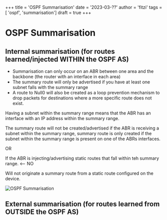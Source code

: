 +++
title = 'OSPF Summarisation'
date = '2023-03-??'
author = 'fitzi'
tags = [ 'ospf', 'summarisation']
draft = true
+++

# OSPF Summarisation

## Internal summarisation (for routes learned/injected WITHIN the OSPF AS)

- Summarisation can only occur on an ABR between one area and the backbone (the router with an interface in each area)
- The summary route will only be advertised if you have at least one subnet falls with the summary range
- A route to Null0 will also be created as a loop prevention mechanism to drop packets for destinations where a more 
specific route does not exist.

Having a subnet within the summary range means that the ABR has an interface with an IP address within the summary 
range.

The summary route will not be created/advertised if the ABR is receiving a subnet within the summary 
range, summary route is only created if the subnet within the summary range is present on one of the ABRs interfaces.

OR 

If the ABR is injecting/advertising static routes that fall within teh summary range.  <-- NO

Will not originate a summary route from a static route configured on the device.

![OSPF Summarisation](ospf_summarisation.jpg)


## External summarisation (for routes learned from OUTSIDE the OSPF AS)


